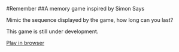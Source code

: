 #Remember
##A memory game inspired by Simon Says

Mimic the sequence displayed by the game, how long can you last?

This game is still under development.

<a href='http://www.paulparton.com/remember'>Play in browser</a>
